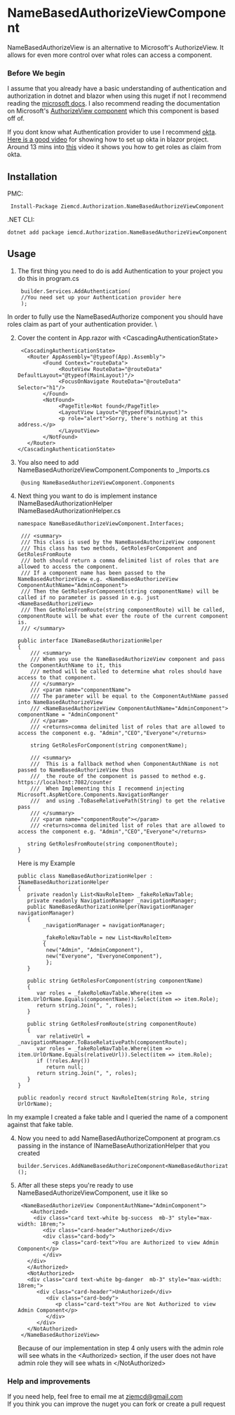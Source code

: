 # NameBasedAuthorizeViewComponent
NameBasedAuthorizeView is an alternative to Microsoft's AuthorizeView. It allows for even more control over what roles can access a component.

### Before We begin
I assume that you already have a basic understanding of authentication and authorization in dotnet and blazor when using this nuget if not I recommend reading the [microsoft docs](https://docs.microsoft.com/en-us/aspnet/core/blazor/security/?view=aspnetcore-6.0).
I also recommend reading the documentation on Microsoft's [AuthorizeView component](https://docs.microsoft.com/en-us/aspnet/core/blazor/security/?view=aspnetcore-6.0#authorizeview-component) which this component is based off of.  

If you dont know what Authentication provider to use I recommend [okta](https://developer.okta.com/). \
[Here is a good video](https://www.youtube.com/watch?v=GilJ29cPJAs&ab_channel=OktaDev) for showing how to set up okta in blazor project. \
Around 13 mins into [this](https://youtu.be/Cej_u3fb9rI?t=783) video it shows you how to get roles as claim from okta.

## Installation

PMC:

     Install-Package Ziemcd.Authorization.NameBasedAuthorizeViewComponent 

.NET CLI:

    dotnet add package iemcd.Authorization.NameBasedAuthorizeViewComponent

## Usage


1. The first thing you need to do is add Authentication to your project you do this in program.cs

        builder.Services.AddAuthentication(
        //You need set up your Authentication provider here
        );
In order to fully use the NameBasedAuthorize component you should have roles claim as part of your authentication provider. \

2. Cover the content in App.razor with \<CascadingAuthenticationState>

        <CascadingAuthenticationState>  
          <Router AppAssembly="@typeof(App).Assembly">
               <Found Context="routeData">
                    <RouteView RouteData="@routeData" DefaultLayout="@typeof(MainLayout)"/>
                    <FocusOnNavigate RouteData="@routeData" Selector="h1"/>
               </Found>
               <NotFound>
                    <PageTitle>Not found</PageTitle>
                    <LayoutView Layout="@typeof(MainLayout)">
                    <p role="alert">Sorry, there's nothing at this address.</p>
                    </LayoutView>
               </NotFound>
          </Router>
       </CascadingAuthenticationState>  

3. You also need to add NameBasedAuthorizeViewComponent.Components to _Imports.cs

        @using NameBasedAuthorizeViewComponent.Components

4. Next thing you want to do is implement instance INameBasedAuthorizationHelper\
INameBasedAuthorizationHelper.cs

       namespace NameBasedAuthorizeViewComponent.Interfaces;

        /// <summary>
        /// This class is used by the NameBasedAuthorizeView component
        /// This class has two methods, GetRolesForComponent and GetRolesFromRoute
        /// both should return a comma delimited list of roles that are allowed to access the component.
        /// If a component name has been passed to the NameBasedAuthorizeView e.g. <NameBasedAuthorizeView ComponentAuthName="AdminComponent">
        /// Then the GetRolesForComponent(string componentName) will be called if no parameter is passed in e.g. just <NameBasedAuthorizeView> 
        /// Then GetRolesFromRoute(string componentRoute) will be called, componentRoute will be what ever the route of the current component is.
        /// </summary>

       public interface INameBasedAuthorizationHelper
       {
           /// <summary>
           /// When you use the NameBasedAuthorizeView component and pass the ComponentAuthName to it, this
           /// method will be called to determine what roles should have access to that component.   
           /// </summary>
           /// <param name="componentName">
           /// The parameter will be equal to the ComponentAuthName passed into NameBasedAuthorizeView
           /// <NameBasedAuthorizeView ComponentAuthName="AdminComponent"> componentName = "AdminComponent"
           /// </param>
           /// <returns>comma delimited list of roles that are allowed to access the component e.g. "Admin","CEO","Everyone"</returns>

           string GetRolesForComponent(string componentName);

           /// <summary>
           ///  This is a fallback method when ComponentAuthName is not passed to NameBasedAuthorizeView thus
           ///  the route of the component is passed to method e.g. https://localhost:7082/counter
           ///  When Implementing this I recommend injecting Microsoft.AspNetCore.Components.NavigationManger
           ///  and using .ToBaseRelativePath(String) to get the relative pass
           /// </summary>
           /// <param name="componentRoute"></param>
           /// <returns>comma delimited list of roles that are allowed to access the component e.g. "Admin","CEO","Everyone"</returns>
    
          string GetRolesFromRoute(string componentRoute);
       }
    Here is my Example

       public class NameBasedAuthorizationHelper : INameBasedAuthorizationHelper
       {
          private readonly List<NavRoleItem> _fakeRoleNavTable;
          private readonly NavigationManager _navigationManager;
          public NameBasedAuthorizationHelper(NavigationManager navigationManager)
          {
               _navigationManager = navigationManager;
    
               _fakeRoleNavTable = new List<NavRoleItem>
               {
                new("Admin", "AdminComponent"),
                new("Everyone", "EveryoneComponent"),
                };
          }

          public string GetRolesForComponent(string componentName)
          {
             var roles = _fakeRoleNavTable.Where(item => item.UrlOrName.Equals(componentName)).Select(item => item.Role);
             return string.Join(", ", roles);
          }
    
          public string GetRolesFromRoute(string componentRoute)
          {
             var relativeUrl = _navigationManager.ToBaseRelativePath(componentRoute);
             var roles = _fakeRoleNavTable.Where(item => item.UrlOrName.Equals(relativeUrl)).Select(item => item.Role);
             if (!roles.Any())
                return null;
             return string.Join(", ", roles);
          }
       }
    
       public readonly record struct NavRoleItem(string Role, string UrlOrName);
In my example I created a fake table and I queried the name of a component against that fake table.

4. Now you need to add NameBasedAuthorizeComponent at program.cs passing in the instance of INameBaseAuthorizationHelper that you created

       builder.Services.AddNameBasedAuthorizeComponent<NameBasedAuthorizationHelper>();

5. After all these steps you're ready to use NameBasedAuthorizeViewComponent, use it like so

        <NameBasedAuthorizeView ComponentAuthName="AdminComponent">
           <Authorized>
            <div class="card text-white bg-success  mb-3" style="max-width: 18rem;">
               <div class="card-header">Authorized</div>
               <div class="card-body">
                  <p class="card-text">You are Authorized to view Admin Component</p>
               </div>
          </div>
          </Authorized>
          <NotAuthorized>
          <div class="card text-white bg-danger  mb-3" style="max-width: 18rem;">
             <div class="card-header">UnAuthorized</div>
                <div class="card-body">
                   <p class="card-text">You are Not Authorized to view Admin Component</p>
                </div>
             </div>
          </NotAuthorized>
        </NameBasedAuthorizeView>
    Because of our implementation in step 4 only users with the admin role will see whats in the &lt;Authorized&gt; section, if the user does not have admin role they will see whats in  &lt;/NotAuthorized>

### Help and improvements 
If you need help, feel free to email me at [ziemcd@gmail.com](mailto:ziemcd@gmail.com) \
If you think you can improve the nuget you can fork or create a pull request
    
